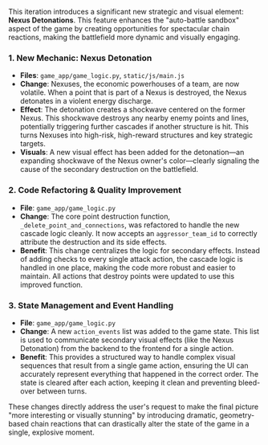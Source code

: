 This iteration introduces a significant new strategic and visual element: **Nexus Detonations**. This feature enhances the "auto-battle sandbox" aspect of the game by creating opportunities for spectacular chain reactions, making the battlefield more dynamic and visually engaging.

### 1. New Mechanic: Nexus Detonation

-   **Files**: `game_app/game_logic.py`, `static/js/main.js`
-   **Change**: Nexuses, the economic powerhouses of a team, are now volatile. When a point that is part of a Nexus is destroyed, the Nexus detonates in a violent energy discharge.
-   **Effect**: The detonation creates a shockwave centered on the former Nexus. This shockwave destroys any nearby enemy points and lines, potentially triggering further cascades if another structure is hit. This turns Nexuses into high-risk, high-reward structures and key strategic targets.
-   **Visuals**: A new visual effect has been added for the detonation—an expanding shockwave of the Nexus owner's color—clearly signaling the cause of the secondary destruction on the battlefield.

### 2. Code Refactoring & Quality Improvement

-   **File**: `game_app/game_logic.py`
-   **Change**: The core point destruction function, `_delete_point_and_connections`, was refactored to handle the new cascade logic cleanly. It now accepts an `aggressor_team_id` to correctly attribute the destruction and its side effects.
-   **Benefit**: This change centralizes the logic for secondary effects. Instead of adding checks to every single attack action, the cascade logic is handled in one place, making the code more robust and easier to maintain. All actions that destroy points were updated to use this improved function.

### 3. State Management and Event Handling

-   **File**: `game_app/game_logic.py`
-   **Change**: A new `action_events` list was added to the game state. This list is used to communicate secondary visual effects (like the Nexus Detonation) from the backend to the frontend for a single action.
-   **Benefit**: This provides a structured way to handle complex visual sequences that result from a single game action, ensuring the UI can accurately represent everything that happened in the correct order. The state is cleared after each action, keeping it clean and preventing bleed-over between turns.

These changes directly address the user's request to make the final picture "more interesting or visually stunning" by introducing dramatic, geometry-based chain reactions that can drastically alter the state of the game in a single, explosive moment.
